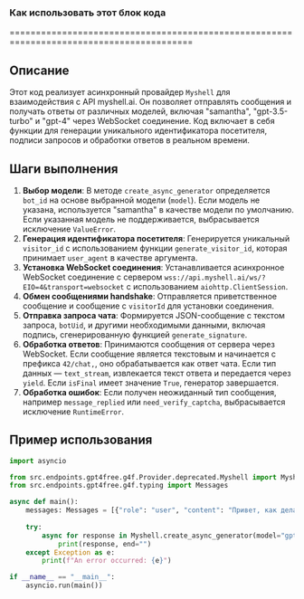 ### Как использовать этот блок кода
=========================================================================================

Описание
-------------------------
Этот код реализует асинхронный провайдер `Myshell` для взаимодействия с API myshell.ai. Он позволяет отправлять сообщения и получать ответы от различных моделей, включая "samantha", "gpt-3.5-turbo" и "gpt-4" через WebSocket соединение. Код включает в себя функции для генерации уникального идентификатора посетителя, подписи запросов и обработки ответов в реальном времени.

Шаги выполнения
-------------------------
1. **Выбор модели**: В методе `create_async_generator` определяется `bot_id` на основе выбранной модели (`model`). Если модель не указана, используется "samantha" в качестве модели по умолчанию. Если указанная модель не поддерживается, выбрасывается исключение `ValueError`.
2. **Генерация идентификатора посетителя**: Генерируется уникальный `visitor_id` с использованием функции `generate_visitor_id`, которая принимает `user_agent` в качестве аргумента.
3. **Установка WebSocket соединения**: Устанавливается асинхронное WebSocket соединение с сервером `wss://api.myshell.ai/ws/?EIO=4&transport=websocket` с использованием `aiohttp.ClientSession`.
4. **Обмен сообщениями handshake**: Отправляется приветственное сообщение и сообщение с `visitorId` для установки соединения.
5. **Отправка запроса чата**: Формируется JSON-сообщение с текстом запроса, `botUid`, и другими необходимыми данными, включая подпись, сгенерированную функцией `generate_signature`.
6. **Обработка ответов**: Принимаются сообщения от сервера через WebSocket. Если сообщение является текстовым и начинается с префикса `42/chat,`, оно обрабатывается как ответ чата. Если тип данных — `text_stream`, извлекается текст ответа и передается через `yield`. Если `isFinal` имеет значение `True`, генератор завершается.
7. **Обработка ошибок**: Если получен неожиданный тип сообщения, например `message_replied` или `need_verify_captcha`, выбрасывается исключение `RuntimeError`.

Пример использования
-------------------------

```python
import asyncio

from src.endpoints.gpt4free.g4f.Provider.deprecated.Myshell import Myshell
from src.endpoints.gpt4free.g4f.typing import Messages

async def main():
    messages: Messages = [{"role": "user", "content": "Привет, как дела?"}]
    
    try:
        async for response in Myshell.create_async_generator(model="gpt-3.5-turbo", messages=messages):
            print(response, end="")
    except Exception as e:
        print(f"An error occurred: {e}")

if __name__ == "__main__":
    asyncio.run(main())